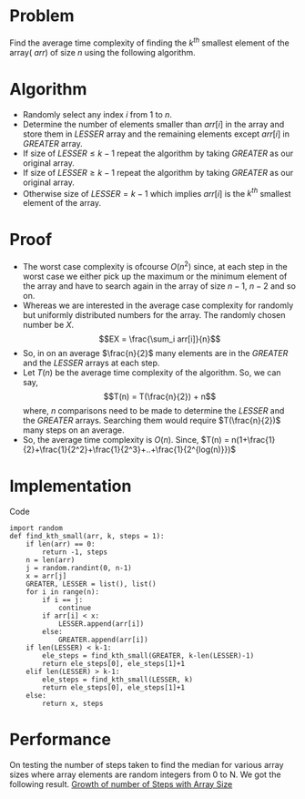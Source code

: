 # Problem
Find the average time complexity of finding the $k^{th}$ smallest element of the array( $arr$) of size $n$ using the following algorithm.

# Algorithm
- Randomly select any index $i$ from $1$ to $n$.
- Determine the number of elements smaller than $arr[i]$ in the array and store them in $LESSER$ array and the remaining elements except $arr[i]$ in $GREATER$ array.
- If size of $LESSER \le k-1$ repeat the algorithm by taking $GREATER$ as our original array. 
- If size of $LESSER \ge k-1$ repeat the algorithm by taking $GREATER$ as our original array.
- Otherwise size of $LESSER = k-1$ which implies $arr[i]$ is the $k^{th}$ smallest element of the array.

# Proof
- The worst case complexity is ofcourse $O(n^2)$ since, at each step in the worst case we either pick up the maximum or the minimum element of the array and have to search again in the array of size $n-1$, $n-2$ and so on.
- Whereas we are interested in the average case complexity for randomly but uniformly distributed numbers for the array. The randomly chosen number be $X$.
$$EX = \frac{\sum_i arr[i]}{n}$$
- So, in on an average $\frac{n}{2}$ many elements are in the $GREATER$ and the $LESSER$ arrays at each step.
- Let $T(n)$ be the average time complexity of the algorithm. So, we can say,
$$T(n) = T(\frac{n}{2}) + n$$
where, $n$ comparisons need to be made to determine the $LESSER$ and the $GREATER$ arrays. Searching them would require $T(\frac{n}{2})$ many steps on an average.
- So, the average time complexity is $O(n)$. Since, $T(n) = n(1+\frac{1}{2}+\frac{1}{2^2}+\frac{1}{2^3}+..+\frac{1}{2^{log(n)}})$

# Implementation
Code
```
import random
def find_kth_small(arr, k, steps = 1):
    if len(arr) == 0:
        return -1, steps
    n = len(arr)
    j = random.randint(0, n-1)
    x = arr[j]
    GREATER, LESSER = list(), list()
    for i in range(n):
        if i == j:
            continue
        if arr[i] < x:
            LESSER.append(arr[i])
        else:
            GREATER.append(arr[i])
    if len(LESSER) < k-1:
        ele_steps = find_kth_small(GREATER, k-len(LESSER)-1)
        return ele_steps[0], ele_steps[1]+1
    elif len(LESSER) > k-1:
        ele_steps = find_kth_small(LESSER, k)
        return ele_steps[0], ele_steps[1]+1
    else:
        return x, steps
```

# Performance
On testing the number of steps taken to find the median for various array sizes where array elements are random integers from 0 to N. We got the following result.
[Growth of number of Steps with Array Size](Plots/QuickSelect.png)

